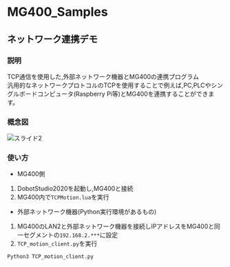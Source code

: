# MG400_Samples
## ネットワーク連携デモ

### 説明

TCP通信を使用した,外部ネットワーク機器とMG400の連携プログラム  
汎用的なネットワークプロトコルのTCPを使用することで例えば,PC,PLCやシングルボードコンピュータ(Raspberry Pi等)とMG400を連携することができます。  

### 概念図

![スライド2](https://user-images.githubusercontent.com/40942409/122848171-fb75c100-d343-11eb-99d1-82a356a672a0.JPG)


### 使い方
- MG400側
1. DobotStudio2020を起動し,MG400と接続
2. MG400内で```TCPMotion.lua```を実行

- 外部ネットワーク機器(Python実行環境があるもの)
1. MG400のLAN2と外部ネットワーク機器を接続しIPアドレスをMG400と同一セグメントの```192.168.2.***```に設定
3. ```TCP_motion_client.py```を実行

```
Python3 TCP_motion_client.py
```
